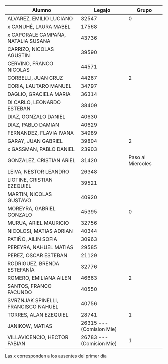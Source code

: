 | Alumno |  Legajo |  Grupo |
|  --- |   ---  |   ---  |   
| ALVAREZ, EMILIO LUCIANO | 32547 |  0  |   
| x  CANUHÉ, LAURA MABEL | 17568 |    |
| x  CAPORALE CAMPAÑA, NATALIA SUSANA | 43736 |    |
| CARRIZO, NICOLAS AGUSTIN | 39590 |    |
| CERVINO, FRANCO NICOLAS | 44571 |    |
| CORBELLI, JUAN CRUZ | 44267 |  2  |
| CORIA, LAUTARO MANUEL | 34797 |    |
| DAGLIO, GRACIELA MARIA | 36314 |    |
| DI CARLO, LEONARDO ESTEBAN | 38409 |    |
| DIAZ, GONZALO DANIEL | 40630 |    |
| DIAZ, PABLO DAMIAN | 40629 |    |
| FERNANDEZ, FLAVIA IVANA | 34989 |    |
| GARAY, JUAN GABRIEL | 39804 | 2   |
| x GASSMAN, PABLO DANIEL | 23903 |    |
| GONZALEZ, CRISTIAN ARIEL | 31420 |  Paso al Miercoles   |
| LEIVA, NESTOR LEANDRO | 26348 |    |
| LIOTINE, CRISTIAN EZEQUIEL | 39521 |    |
| MARTIN, NICOLAS GUSTAVO | 40920 |    |
| MOREYRA, GABRIEL GONZALO | 45395 |  0  |
| MURUA, ARIEL MAURICIO | 32756 |    |
| NICOLOSI, MATIAS ADRIAN | 40344 |    |
| PATIÑO, AILIN SOFIA | 30963 |    |
| PEREYRA, NAHUEL MATIAS | 29585 |    |
| PEREZ, OSCAR ESTEBAN | 21129 |    |
| RODRIGUEZ, BRENDA ESTEFANÍA | 32776 |    |
| ROMERO, EMILIANA AILEN | 46663 | 2   |
| SANTOS, FRANCO FACUNDO | 40550 |    |
| SVRZNJAK SPINELLI, FRANCISCO NAHUEL | 40756 |    |
| TORRES, ALAN EZEQUIEL | 28741 |  1  |
| JANIKOW, MATIAS |  26315 --- (Comision Mie)|    | 
| VILLAVICENCIO, HECTOR FABIAN | 26783 --- (Comision Mie) | 1 |
 
Las x corresponden a los ausentes del primer dia